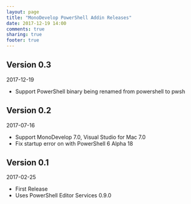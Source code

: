 ```yaml
---
layout: page
title: "MonoDevelop PowerShell Addin Releases"
date: 2017-12-19 14:00
comments: true
sharing: true
footer: true
---
```


## Version 0.3

2017-12-19

 * Support PowerShell binary being renamed from powershell to pwsh


## Version 0.2

2017-07-16

 * Support MonoDevelop 7.0, Visual Studio for Mac 7.0
 * Fix startup error on with PowerShell 6 Alpha 18

## Version 0.1

2017-02-25

 * First Release
 * Uses PowerShell Editor Services 0.9.0
 

